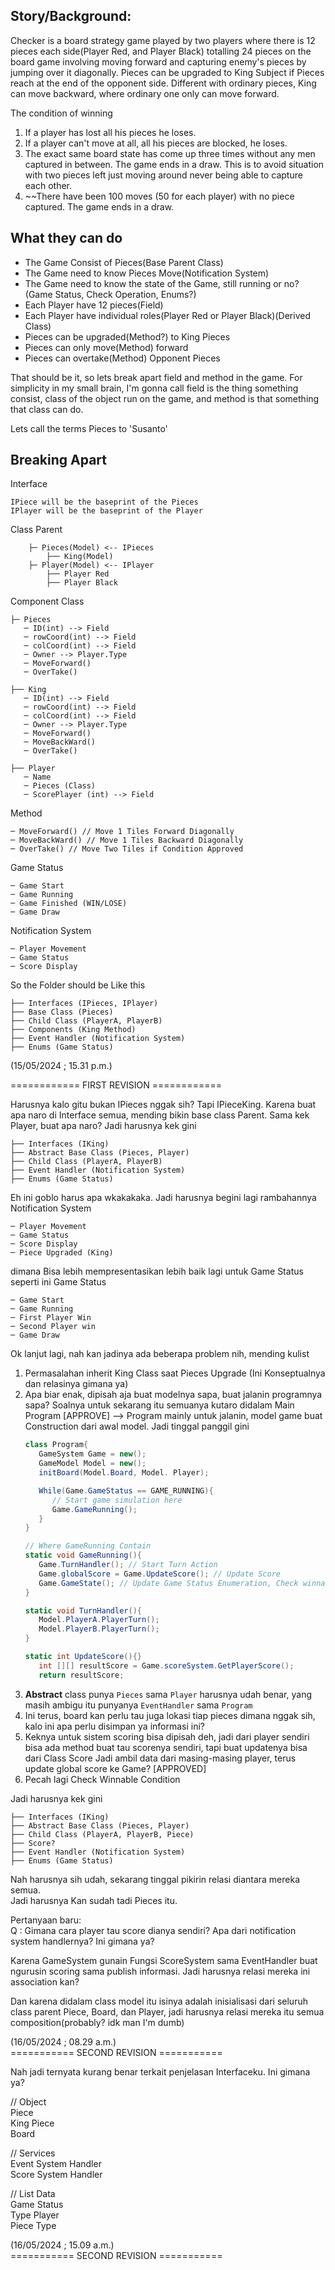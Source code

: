 ## Story/Background:
Checker is a board strategy game played by two players where there is 12 pieces each side(Player Red, and Player Black) totalling 24 pieces on the board game involving moving forward and capturing enemy's pieces by jumping over it diagonally. Pieces can be upgraded to King Subject if Pieces reach at the end of the opponent side. Different with ordinary pieces, King can move backward, where ordinary one only can move forward.

The condition of winning 
1. If a player has lost all his pieces he loses.
2. If a player can't move at all, all his pieces are blocked, he loses.
3. The exact same board state has come up three times without any men captured in between. The game ends in a draw. This is to avoid situation with two pieces left just moving around never being able to capture each other.
4. ~~There have been 100 moves (50 for each player) with no piece captured. The game ends in a draw.

## What they can do
- The Game Consist of Pieces(Base Parent Class)
- The Game need to know Pieces Move(Notification System)
- The Game need to know the state of the Game, still running or no? (Game Status, Check Operation, Enums?)
- Each Player have 12 pieces(Field)
- Each Player have individual roles(Player Red or Player Black)(Derived Class)
- Pieces can be upgraded(Method?) to King Pieces
- Pieces can only move(Method) forward
- Pieces can overtake(Method) Opponent Pieces

That should be it, so lets break apart field and method in the game. For simplicity in my small brain, I'm gonna call field is the thing something consist, class of the object run on the game, and method is that something that class can do.

Lets call the terms Pieces to 'Susanto'

## Breaking Apart
Interface
```
IPiece will be the baseprint of the Pieces
IPlayer will be the baseprint of the Player
```

Class Parent
```
    ├─ Pieces(Model) <-- IPieces
        ├── King(Model)        
    ├─ Player(Model) <-- IPlayer
        ├── Player Red
        ├── Player Black
```

Component Class
```
├─ Pieces
   ─ ID(int) --> Field
   ─ rowCoord(int) --> Field
   ─ colCoord(int) --> Field
   ─ Owner --> Player.Type 
   ─ MoveForward()
   ─ OverTake()

├── King
   ─ ID(int) --> Field
   ─ rowCoord(int) --> Field
   ─ colCoord(int) --> Field
   ─ Owner --> Player.Type 
   ─ MoveForward()
   ─ MoveBackWard()
   ─ OverTake()

├── Player
   ─ Name
   ─ Pieces (Class)
   ─ ScorePlayer (int) --> Field
```

Method
```
─ MoveForward() // Move 1 Tiles Forward Diagonally
─ MoveBackWard() // Move 1 Tiles Backward Diagonally
─ OverTake() // Move Two Tiles if Condition Approved
```

Game Status
```
─ Game Start
─ Game Running
─ Game Finished (WIN/LOSE)
─ Game Draw
```

Notification System
```
─ Player Movement
─ Game Status
─ Score Display
```

So the Folder should be Like this
```
├── Interfaces (IPieces, IPlayer)
├── Base Class (Pieces)
├── Child Class (PlayerA, PlayerB)
├── Components (King Method)
├── Event Handler (Notification System)
├── Enums (Game Status)
```
(15/05/2024 ; 15.31 p.m.)

============  FIRST REVISION ============

Harusnya kalo gitu bukan IPieces nggak sih? Tapi IPieceKing.
Karena buat apa naro di Interface semua, mending bikin base class Parent. Sama kek Player, buat apa naro?
Jadi harusnya kek gini
```
├── Interfaces (IKing)
├── Abstract Base Class (Pieces, Player)
├── Child Class (PlayerA, PlayerB)
├── Event Handler (Notification System)
├── Enums (Game Status)
```

Eh ini goblo harus apa wkakakaka. Jadi harusnya begini lagi rambahannya
Notification System
```
─ Player Movement
─ Game Status
─ Score Display
─ Piece Upgraded (King)
```

dimana Bisa lebih mempresentasikan lebih baik lagi untuk Game Status seperti ini
Game Status
```
─ Game Start
─ Game Running
─ First Player Win
─ Second Player win
─ Game Draw
```

Ok lanjut lagi, nah kan jadinya ada beberapa problem nih, mending kulist  
1. Permasalahan inherit King Class saat Pieces Upgrade (Ini Konseptualnya dan relasinya gimana ya)
2. Apa biar enak, dipisah aja buat modelnya sapa, buat jalanin programnya sapa? Soalnya untuk sekarang itu semuanya kutaro didalam Main Program [APPROVE] --> Program mainly untuk jalanin, model game buat Construction dari awal model. Jadi tinggal panggil gini
   ```csharp
   class Program{
      GameSystem Game = new();
      GameModel Model = new();
      initBoard(Model.Board, Model. Player);

      While(Game.GameStatus == GAME_RUNNING){
         // Start game simulation here
         Game.GameRunning();
      }
   }

   // Where GameRunning Contain
   static void GameRunning(){
      Game.TurnHandler(); // Start Turn Action
      Game.globalScore = Game.UpdateScore(); // Update Score
      Game.GameState(); // Update Game Status Enumeration, Check winnable condition here
   }

   static void TurnHandler(){
      Model.PlayerA.PlayerTurn();
      Model.PlayerB.PlayerTurn();
   }

   static int UpdateScore(){}
      int [][] resultScore = Game.scoreSystem.GetPlayerScore();
      return resultScore;
   ```
3. <b>Abstract</b> class punya `Pieces` sama `Player` harusnya udah benar, yang masih ambigu itu punyanya `EventHandler` sama `Program`
4. Ini terus, board kan perlu tau juga lokasi tiap pieces dimana nggak sih, kalo ini apa perlu disimpan ya informasi ini?
5. Keknya untuk sistem scoring bisa dipisah deh, jadi dari player sendiri bisa ada method buat tau scorenya sendiri, tapi buat updatenya bisa dari Class Score Jadi ambil data dari masing-masing player, terus update global score ke Game? [APPROVED]
6. Pecah lagi Check Winnable Condition 

Jadi harusnya kek gini
```
├── Interfaces (IKing)
├── Abstract Base Class (Pieces, Player)
├── Child Class (PlayerA, PlayerB, Piece)
├── Score?
├── Event Handler (Notification System)
├── Enums (Game Status)
```
Nah harusnya sih udah, sekarang tinggal pikirin relasi diantara mereka semua.  
Jadi harusnya Kan sudah tadi Pieces itu.

Pertanyaan baru:  
Q : Gimana cara player tau score dianya sendiri? Apa dari notification system handlernya? Ini gimana ya?

Karena GameSystem gunain Fungsi ScoreSystem sama EventHandler buat ngurusin scoring sama publish informasi. Jadi harusnya relasi mereka ini association kan?

Dan karena didalam class model itu isinya adalah inisialisasi dari seluruh class parent Piece, Board, dan Player, jadi harusnya relasi mereka itu semua composition(probably? idk man I'm dumb)

(16/05/2024 ; 08.29 a.m.)  
===========  SECOND REVISION ===========

Nah jadi ternyata kurang benar terkait penjelasan Interfaceku. Ini gimana ya?

// Object  
Piece  
King Piece  
Board

// Services  
Event System Handler  
Score System Handler  

// List Data  
Game Status  
Type Player  
Piece Type  


(16/05/2024 ; 15.09 a.m.)  
===========  SECOND REVISION ===========










